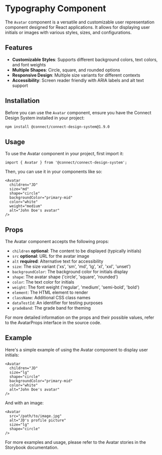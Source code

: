 # Typography Component

The `Avatar` component is a versatile and customizable user representation component designed for React applications. It allows for displaying user initials or images with various styles, sizes, and configurations.

## Features

- **Customizable Styles**: Supports different background colors, text colors, and font weights
- **Multiple Shapes**: Circle, square, and rounded options
- **Responsive Design**: Multiple size variants for different contexts
- **Accessibility**: Screen reader friendly with ARIA labels and alt text support

## Installation

Before you can use the `Avatar` component, ensure you have the Connect Design System installed in your project:

```bash
npm install @connect/connect-design-system@1.9.0
```

## Usage

To use the Avatar component in your project, first import it:

```tsx
import { Avatar } from '@connect/connect-design-system';
```

Then, you can use it in your components like so:

```tsx
<Avatar
  children="JD"
  size="md"
  shape="circle"
  backgroundColor="primary-mid"
  color="white"
  weight="medium"
  alt="John Doe's avatar"
/>
```

## Props

The Avatar component accepts the following props:

- `children` **optional**: The content to be displayed (typically initials)
- `src` **optional**: URL for the avatar image
- `alt` **required**: Alternative text for accessibility
- `size`: The size variant ('xs', 'sm', 'md', 'lg', 'xl', 'xxl', 'unset')
- `backgroundColor`: The background color for initials display
- `shape`: The avatar shape ('circle', 'square', 'rounded')
- `color`: The text color for initials
- `weight`: The font weight ('regular', 'medium', 'semi-bold', 'bold')
- `element`: The HTML element to render
- `className`: Additional CSS class names
- `dataTestId`: An identifier for testing purposes
- `gradeBand`: The grade band for theming

For more detailed information on the props and their possible values, refer to the AvatarProps interface in the source code.

## Example

Here's a simple example of using the Avatar component to display user initials:

```tsx
<Avatar
  children="JD"
  size="lg"
  shape="circle"
  backgroundColor="primary-mid"
  color="white"
  alt="John Doe's avatar"
/>
```

And with an image:

```tsx
<Avatar
  src="/path/to/image.jpg"
  alt="JD's profile picture"
  size="lg"
  shape="circle"
/>
```

For more examples and usage, please refer to the Avatar stories in the Storybook documentation.